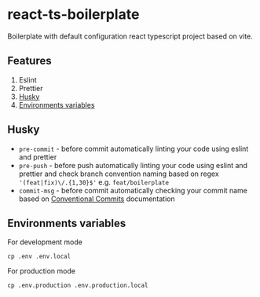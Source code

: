 # react-ts-boilerplate

Boilerplate with default configuration react typescript project based on vite.

## Features

1. Eslint
2. Prettier
3. [Husky](#husky)
6. [Environments variables](#environments-variables)

## Husky

* `pre-commit` - before commit automatically linting your code using eslint and prettier
* `pre-push` - before push automatically linting your code using eslint and prettier and check branch convention naming based on regex `'(feat|fix)\/.{1,30}$'` e.g. `feat/boilerplate`
* `commit-msg` - before commit automatically checking your commit name based on [Conventional Commits](https://www.conventionalcommits.org/en/v1.0.0/) documentation

## Environments variables

For development mode

```
cp .env .env.local
```

For production mode

```
cp .env.production .env.production.local
```
